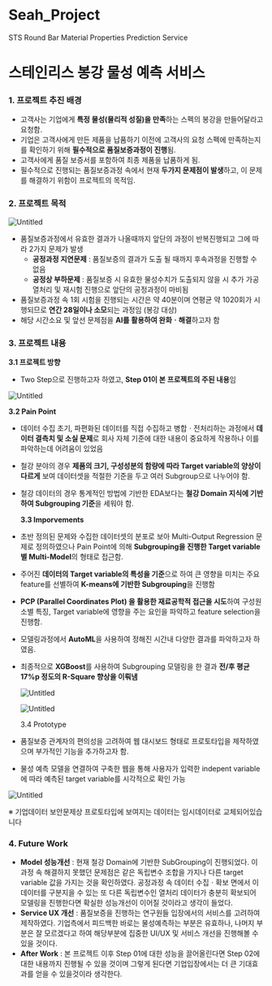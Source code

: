 # Seah_Project
STS Round Bar Material Properties Prediction Service
# 스테인리스 봉강 물성 예측 서비스

### 1. 프로젝트 추진 배경

- 고객사는 기업에게 **특정 물성(물리적 성질)을 만족**하는 스펙의 봉강을 만들어달라고 요청함.
- 기업은 고객사에게 만든 제품을 납품하기 이전에 고객사의 요청 스펙에 만족하는지를 확인하기 위해 **필수적으로 품질보증과정이 진행**됨.
- 고객사에게 품질 보증서를 포함하여 최종 제품을 납품하게 됨.
- 필수적으로 진행되는 품질보증과정 속에서 현재 **두가지 문제점이 발생**하고, 이 문제를 해결하기 위함이 프로젝트의 목적임.

### 2. 프로젝트 목적

![Untitled](%E1%84%89%E1%85%B3%E1%84%90%E1%85%A6%E1%84%8B%E1%85%B5%E1%86%AB%E1%84%85%E1%85%B5%E1%84%89%E1%85%B3%20%E1%84%87%E1%85%A9%E1%86%BC%E1%84%80%E1%85%A1%E1%86%BC%20%E1%84%86%E1%85%AE%E1%86%AF%E1%84%89%E1%85%A5%E1%86%BC%20%E1%84%8B%E1%85%A8%E1%84%8E%E1%85%B3%E1%86%A8%20%E1%84%89%E1%85%A5%E1%84%87%E1%85%B5%E1%84%89%E1%85%B3%20e43ef01b2bc44071bda031a0e773c73a/Untitled.png)

- 품질보증과정에서 유효한 결과가 나올때까지 앞단의 과정이 반복진행되고 그에 따라 2가지 문제가 발생
    - **공정과정 지연문제** : 품질보증의 결과가 도출 될 때까지 후속과정을 진행할 수 없음
    - **공정상 부하문제** : 품질보증 시 유효한 물성수치가 도출되지 않을 시 추가 가공열처리 및 재시험 진행으로 앞단의 공정과정이 마비됨
- 품질보증과정 속 1회 시험을 진행되는 시간은 약 40분이며 연평균 약 1020회가 시행되므로 **연간 28일이나 소모**되는 과정임 (봉강 대상)
- 해당 시간소요 및 앞선 문제점을 **AI를 활용하여 완화ㆍ해결**하고자 함

### 3. 프로젝트 내용

   **3.1 프로젝트 방향**

- Two Step으로 진행하고자 하였고, **Step 01이 본 프로젝트의 주된 내용**임

![Untitled](%E1%84%89%E1%85%B3%E1%84%90%E1%85%A6%E1%84%8B%E1%85%B5%E1%86%AB%E1%84%85%E1%85%B5%E1%84%89%E1%85%B3%20%E1%84%87%E1%85%A9%E1%86%BC%E1%84%80%E1%85%A1%E1%86%BC%20%E1%84%86%E1%85%AE%E1%86%AF%E1%84%89%E1%85%A5%E1%86%BC%20%E1%84%8B%E1%85%A8%E1%84%8E%E1%85%B3%E1%86%A8%20%E1%84%89%E1%85%A5%E1%84%87%E1%85%B5%E1%84%89%E1%85%B3%20e43ef01b2bc44071bda031a0e773c73a/Untitled%201.png)

   **3.2 Pain Point**

- 데이터 수집 초기, 파편화된 데이터를 직접 수집하고 병합ㆍ전처리하는 과정에서 **데이터 결측치 및 소실 문제**로 회사 자체 기준에 대한 내용이 중요하게 작용하나 이를 파악하는데 어려움이 있었음
- 철강 분야의 경우 **제품의 크기, 구성성분의 함량에 따라 Target variable의 양상이 다르게** 보여 데이터셋을 적절한 기준을 두고 여러 Subgroup으로 나누어야 함.
- 철강 데이터의 경우 통계적인 방법에 기반한 EDA보다는 **철강 Domain 지식에 기반하여 Subgrouping 기준**을 세워야 함.

   **3.3 Imporvements**

- 초반 정의된 문제와 수집한 데이터셋의 분포로 보아 Multi-Output Regression 문제로 정의하였으나 Pain Point에 의해 **Subgrouping을 진행한 Target variable 별 Multi-Model**의 형태로 접근함.
- 주어진 **데이터의 Target variable의 특성을 기준**으로 하여 큰 영향을 미치는 주요 feature를 선별하여 **K-means에 기반한 Subgrouping**을 진행함
- **PCP (Parallel Coordinates Plot) 을 활용한 재료공학적 접근을 시도**하여 구성원소별 특징, Target variable에 영향을 주는 요인을 파악하고 feature selection을 진행함.
- 모델링과정에서 **AutoML**을 사용하여 정해진 시간내 다양한 결과를 파악하고자 하였음.
- 최종적으로 **XGBoost**를 사용하여 Subgrouping 모델링을 한 결과 **전/후 평균 17%p 정도의 R-Square 향상을 이뤄냄**
    
    ![Untitled](%E1%84%89%E1%85%B3%E1%84%90%E1%85%A6%E1%84%8B%E1%85%B5%E1%86%AB%E1%84%85%E1%85%B5%E1%84%89%E1%85%B3%20%E1%84%87%E1%85%A9%E1%86%BC%E1%84%80%E1%85%A1%E1%86%BC%20%E1%84%86%E1%85%AE%E1%86%AF%E1%84%89%E1%85%A5%E1%86%BC%20%E1%84%8B%E1%85%A8%E1%84%8E%E1%85%B3%E1%86%A8%20%E1%84%89%E1%85%A5%E1%84%87%E1%85%B5%E1%84%89%E1%85%B3%20e43ef01b2bc44071bda031a0e773c73a/Untitled%202.png)
    
    ![Untitled](%E1%84%89%E1%85%B3%E1%84%90%E1%85%A6%E1%84%8B%E1%85%B5%E1%86%AB%E1%84%85%E1%85%B5%E1%84%89%E1%85%B3%20%E1%84%87%E1%85%A9%E1%86%BC%E1%84%80%E1%85%A1%E1%86%BC%20%E1%84%86%E1%85%AE%E1%86%AF%E1%84%89%E1%85%A5%E1%86%BC%20%E1%84%8B%E1%85%A8%E1%84%8E%E1%85%B3%E1%86%A8%20%E1%84%89%E1%85%A5%E1%84%87%E1%85%B5%E1%84%89%E1%85%B3%20e43ef01b2bc44071bda031a0e773c73a/Untitled%203.png)
    

   3.4 Prototype

- 품질보증 관계자의 편의성을 고려하여 웹 대시보드 형태로 프로토타입을 제작하였으며 부가적인 기능을 추가하고자 함.

- 물성 예측 모델을 연결하여 구축한 웹을 통해 사용자가 입력한 indepent variable에 따라 예측된 target variable를 시각적으로 확인 가능

![Untitled](%E1%84%89%E1%85%B3%E1%84%90%E1%85%A6%E1%84%8B%E1%85%B5%E1%86%AB%E1%84%85%E1%85%B5%E1%84%89%E1%85%B3%20%E1%84%87%E1%85%A9%E1%86%BC%E1%84%80%E1%85%A1%E1%86%BC%20%E1%84%86%E1%85%AE%E1%86%AF%E1%84%89%E1%85%A5%E1%86%BC%20%E1%84%8B%E1%85%A8%E1%84%8E%E1%85%B3%E1%86%A8%20%E1%84%89%E1%85%A5%E1%84%87%E1%85%B5%E1%84%89%E1%85%B3%20e43ef01b2bc44071bda031a0e773c73a/Untitled%204.png)

※ 기업데이터 보안문제상 프로토타입에 보여지는 데이터는 임시데이터로 교체되어있습니다

### 4. Future Work

- **Model 성능개선** : 현재 철강 Domain에 기반한 SubGrouping이 진행되었다. 이 과정 속 해결하지 못했던 문제점은 같은 독립변수 조합을 가지나 다른 target variable 값을 가지는 것을 확인하였다. 공정과정 속 데이터 수집ㆍ확보 면에서 이 데이터를 구분지을 수 있는 또 다른 독립변수인 열처리 데이터가 충분히 확보되어 모델링을 진행한다면 확실한 성능개선이 이어질 것이라고 생각이 들었다.
- **Service UX 개선** : 품질보증을 진행하는 연구원들 입장에서의 서비스를 고려하여 제작하였다. 기업측에서 피드백한 바로는 물성예측하는 부분은 유효하나, 나머지 부분은 잘 모르겠다고 하여 해당부분에 집중한 UI/UX 및 서비스 개선을 진행해볼 수 있을 것이다.
- **After Work** : 본 프로젝트 이후 Step 01에 대한 성능을 끌어올린다면 Step 02에 대한 내용까지 진행될 수 있을 것이며 그렇게 된다면 기업입장에서는 더 큰 기대효과를 얻을 수 있을것이라 생각한다.
